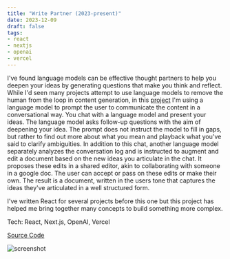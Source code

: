 ```yaml
---
title: "Write Partner (2023-present)"
date: 2023-12-09
draft: false
tags:
- react
- nextjs
- openai
- vercel
---
```


I've found language models can be effective thought partners to help you deepen your ideas by generating questions that make you think and reflect.
While I'd seen many projects attempt to use language models to remove the human from the loop in content generation, in this [project](https://write-partner.vercel.app/) I'm using a language model to prompt the user to communicate the content in a conversational way.
You chat with a language model and present your ideas.
The language model asks follow-up questions with the aim of deepening your idea.
The prompt does not instruct the model to fill in gaps, but rather to find out more about what you mean and playback what you've said to clarify ambiguities.
In addition to this chat, another language model separately analyzes the conversation log and is instructed to augment and edit a document based on the new ideas you articulate in the chat.
It proposes these edits in a shared editor, akin to collaborating with someone in a google doc.
The user can accept or pass on these edits or make their own.
The result is a document, written in the users tone that captures the ideas they've articulated in a well structured form.

I've written React for several projects before this one but this project has helped me bring together many concepts to build something more complex.

Tech: React, Next.js, OpenAI, Vercel

[Source Code](https://github.com/danielcorin/write-partner/)

![screenshot](/images/projects/write-partner.png)
